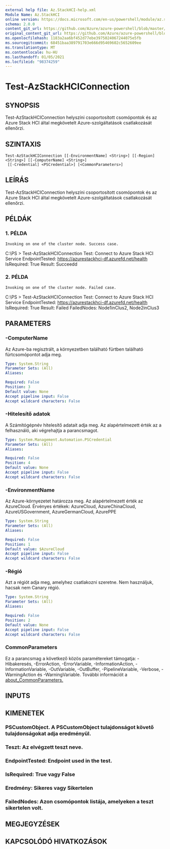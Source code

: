 ```yaml
---
external help file: Az.StackHCI-help.xml
Module Name: Az.StackHCI
online version: https://docs.microsoft.com/en-us/powershell/module/az.stackhci/test-azstackhciconnection
schema: 2.0.0
content_git_url: https://github.com/Azure/azure-powershell/blob/master/src/StackHCI/help/Test-AzStackHCIConnection.md
original_content_git_url: https://github.com/Azure/azure-powershell/blob/master/src/StackHCI/help/Test-AzStackHCIConnection.md
ms.openlocfilehash: 1183a2aa6bf452d77ebe3975024067244075e5fb
ms.sourcegitcommit: 68451baa389791703e666d95469602c5652609ee
ms.translationtype: MT
ms.contentlocale: hu-HU
ms.lasthandoff: 01/05/2021
ms.locfileid: "98374259"
---
```

# Test-AzStackHCIConnection

## SYNOPSIS
Test-AzStackHCIConnection helyszíni csoportosított csomópontok és az Azure Stack HCI által megkövetelt Azure-szolgáltatások csatlakozását ellenőrzi.

## SZINTAXIS

```
Test-AzStackHCIConnection [[-EnvironmentName] <String>] [[-Region] <String>] [[-ComputerName] <String>]
 [[-Credential] <PSCredential>] [<CommonParameters>]
```

## LEÍRÁS
Test-AzStackHCIConnection helyszíni csoportosított csomópontok és az Azure Stack HCI által megkövetelt Azure-szolgáltatások csatlakozását ellenőrzi.

## PÉLDÁK

### 1. PÉLDA
```
Invoking on one of the cluster node. Success case.
```

C:\PS \> Test-AzStackHCIConnection Test: Connect to Azure Stack HCI Service EndpointTested: https://azurestackhci-df.azurefd.net/health IsRequired: True Result: Succeedd

### 2. PÉLDA
```
Invoking on one of the cluster node. Failed case.
```

C:\PS \> Test-AzStackHCIConnection Test: Connect to Azure Stack HCI Service EndpointTested: https://azurestackhci-df.azurefd.net/health IsRequired: True Result: Failed FailedNodes: Node1inClus2, Node2inClus3

## PARAMETERS

### -ComputerName
Az Azure-ba regisztrált, a környezetben található fürtben található fürtcsomópontot adja meg.

```yaml
Type: System.String
Parameter Sets: (All)
Aliases:

Required: False
Position: 3
Default value: None
Accept pipeline input: False
Accept wildcard characters: False
```

### -Hitelesítő adatok
A Számítógépnév hitelesítő adatait adja meg.
Az alapértelmezett érték az a felhasználó, aki végrehajtja a parancsmagot.

```yaml
Type: System.Management.Automation.PSCredential
Parameter Sets: (All)
Aliases:

Required: False
Position: 4
Default value: None
Accept pipeline input: False
Accept wildcard characters: False
```

### -EnvironmentName
Az Azure-környezetet határozza meg.
Az alapértelmezett érték az AzureCloud.
Érvényes értékek: AzureCloud, AzureChinaCloud, AzureUSGovernment, AzureGermanCloud, AzurePPE

```yaml
Type: System.String
Parameter Sets: (All)
Aliases:

Required: False
Position: 1
Default value: $AzureCloud
Accept pipeline input: False
Accept wildcard characters: False
```

### -Régió
Azt a régiót adja meg, amelyhez csatlakozni szeretne.
Nem használjuk, hacsak nem Canary régió.

```yaml
Type: System.String
Parameter Sets: (All)
Aliases:

Required: False
Position: 2
Default value: None
Accept pipeline input: False
Accept wildcard characters: False
```

### CommonParameters
Ez a parancsmag a következő közös paramétereket támogatja: -Hibakeresés, -ErrorAction, -ErrorVariable, -InformationAction, -InformationVariable, -OutVariable, -OutBuffer, -PipelineVariable, -Verbose, -WarningAction és -WarningVariable. További információt a [about_CommonParameters.](http://go.microsoft.com/fwlink/?LinkID=113216)

## INPUTS

## KIMENETEK

### PSCustomObject. A PSCustomObject tulajdonságot követő tulajdonságokat adja eredményül.
### Teszt: Az elvégzett teszt neve.
### EndpointTested: Endpoint used in the test.
### IsRequired: True vagy False
### Eredmény: Sikeres vagy Sikertelen
### FailedNodes: Azon csomópontok listája, amelyeken a teszt sikertelen volt.
## MEGJEGYZÉSEK

## KAPCSOLÓDÓ HIVATKOZÁSOK
